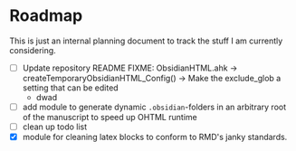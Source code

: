 # Roadmap

This is just an internal planning document to track the stuff I am currently considering.

- [ ] Update repository README
FIXME: ObsidianHTML.ahk -> createTemporaryObsidianHTML_Config() -> Make the exclude_glob a setting that can be edited
  - dwad
- [ ] add module to generate dynamic `.obsidian`-folders in an arbitrary root of the manuscript to speed up OHTML runtime
- [ ] clean up todo list
- [X] module for cleaning latex blocks to conform to RMD's janky standards.
